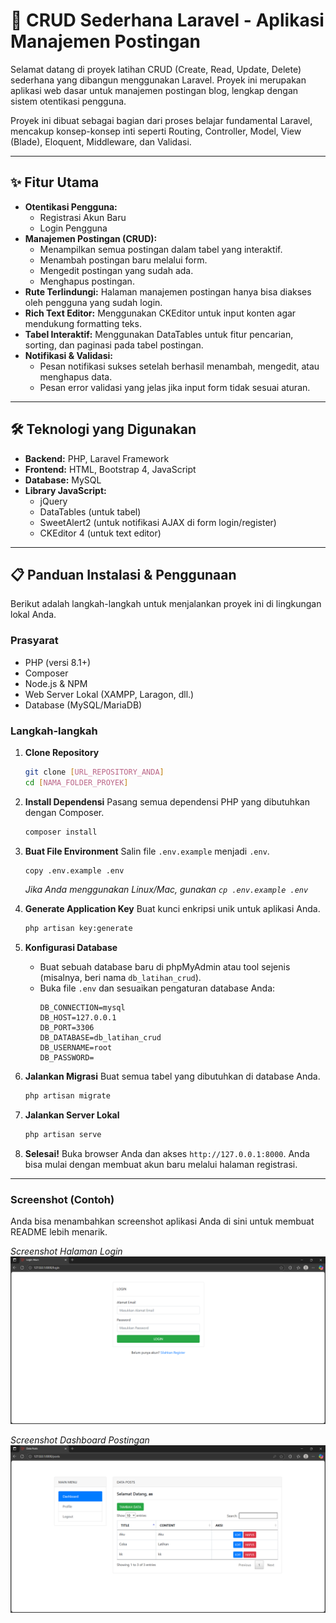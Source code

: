 # 🚀 CRUD Sederhana Laravel - Aplikasi Manajemen Postingan

Selamat datang di proyek latihan CRUD (Create, Read, Update, Delete) sederhana yang dibangun menggunakan Laravel. Proyek ini merupakan aplikasi web dasar untuk manajemen postingan blog, lengkap dengan sistem otentikasi pengguna.

Proyek ini dibuat sebagai bagian dari proses belajar fundamental Laravel, mencakup konsep-konsep inti seperti Routing, Controller, Model, View (Blade), Eloquent, Middleware, dan Validasi.

---

## ✨ Fitur Utama

-   **Otentikasi Pengguna:**
    -   Registrasi Akun Baru
    -   Login Pengguna
-   **Manajemen Postingan (CRUD):**
    -   Menampilkan semua postingan dalam tabel yang interaktif.
    -   Menambah postingan baru melalui form.
    -   Mengedit postingan yang sudah ada.
    -   Menghapus postingan.
-   **Rute Terlindungi:** Halaman manajemen postingan hanya bisa diakses oleh pengguna yang sudah login.
-   **Rich Text Editor:** Menggunakan CKEditor untuk input konten agar mendukung formatting teks.
-   **Tabel Interaktif:** Menggunakan DataTables untuk fitur pencarian, sorting, dan paginasi pada tabel postingan.
-   **Notifikasi & Validasi:**
    -   Pesan notifikasi sukses setelah berhasil menambah, mengedit, atau menghapus data.
    -   Pesan error validasi yang jelas jika input form tidak sesuai aturan.

---

## 🛠️ Teknologi yang Digunakan

-   **Backend:** PHP, Laravel Framework
-   **Frontend:** HTML, Bootstrap 4, JavaScript
-   **Database:** MySQL
-   **Library JavaScript:**
    -   jQuery
    -   DataTables (untuk tabel)
    -   SweetAlert2 (untuk notifikasi AJAX di form login/register)
    -   CKEditor 4 (untuk text editor)

---

## 📋 Panduan Instalasi & Penggunaan

Berikut adalah langkah-langkah untuk menjalankan proyek ini di lingkungan lokal Anda.

### Prasyarat

-   PHP (versi 8.1+)
-   Composer
-   Node.js & NPM
-   Web Server Lokal (XAMPP, Laragon, dll.)
-   Database (MySQL/MariaDB)

### Langkah-langkah

1.  **Clone Repository**
    ```bash
    git clone [URL_REPOSITORY_ANDA]
    cd [NAMA_FOLDER_PROYEK]
    ```

2.  **Install Dependensi**
    Pasang semua dependensi PHP yang dibutuhkan dengan Composer.
    ```bash
    composer install
    ```

3.  **Buat File Environment**
    Salin file `.env.example` menjadi `.env`.
    ```bash
    copy .env.example .env
    ```
    *Jika Anda menggunakan Linux/Mac, gunakan `cp .env.example .env`*

4.  **Generate Application Key**
    Buat kunci enkripsi unik untuk aplikasi Anda.
    ```bash
    php artisan key:generate
    ```

5.  **Konfigurasi Database**
    -   Buat sebuah database baru di phpMyAdmin atau tool sejenis (misalnya, beri nama `db_latihan_crud`).
    -   Buka file `.env` dan sesuaikan pengaturan database Anda:
        ```env
        DB_CONNECTION=mysql
        DB_HOST=127.0.0.1
        DB_PORT=3306
        DB_DATABASE=db_latihan_crud
        DB_USERNAME=root
        DB_PASSWORD=
        ```

6.  **Jalankan Migrasi**
    Buat semua tabel yang dibutuhkan di database Anda.
    ```bash
    php artisan migrate
    ```

7.  **Jalankan Server Lokal**
    ```bash
    php artisan serve
    ```

8.  **Selesai!**
    Buka browser Anda dan akses `http://127.0.0.1:8000`. Anda bisa mulai dengan membuat akun baru melalui halaman registrasi.

---

### Screenshot (Contoh)

Anda bisa menambahkan screenshot aplikasi Anda di sini untuk membuat README lebih menarik.

*Screenshot Halaman Login*
![Login](login.png)

*Screenshot Dashboard Postingan*
![Dashboard](image.png)
